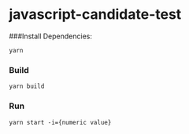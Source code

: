 # javascript-candidate-test

###Install Dependencies:

```
yarn 
```

### Build

```
yarn build
```

### Run

```
yarn start -i={numeric value}
```